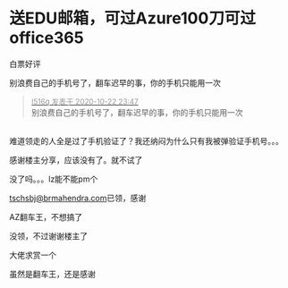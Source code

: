 # 送EDU邮箱，可过Azure100刀可过office365


白票好评<img src="static/image/smiley/default/lol.gif" smilieid="12" border="0" alt="" />

别浪费自己的手机号了，翻车迟早的事，你的手机只能用一次

<div class="quote"><blockquote><font size="2"><a href="https://www.hostloc.com/forum.php?mod=redirect&amp;goto=findpost&amp;pid=9338786&amp;ptid=757396" target="_blank"><font color="#999999">l516q 发表于 2020-10-22 23:47</font></a></font><br />
别浪费自己的手机号了，翻车迟早的事，你的手机只能用一次</blockquote></div><br />
难道领走的人全是过了手机验证了？我还纳闷为什么只有我被弹验证手机号。。。

感谢楼主分享，应该没有了。就不试了

没了吗。。。lz能不能pm个<img src="static/image/smiley/yct/010.gif" smilieid="41" border="0" alt="" />

<a href="mailto:tschsbj@brmahendra.com">tschsbj@brmahendra.com</a>已领，感谢

AZ翻车王，不想搞了

没领，不过谢谢楼主了

大佬求赏一个<img src="static/image/smiley/default/lol.gif" smilieid="12" border="0" alt="" /><img id="aimg_Aa7sp" onclick="zoom(this, this.src, 0, 0, 0)" class="zoom" src="https://cdn.jsdelivr.net/gh/hishis/forum-master/public/images/patch.gif" onmouseover="img_onmouseoverfunc(this)" onload="thumbImg(this)" border="0" alt="" />

虽然是翻车王，还是感谢
